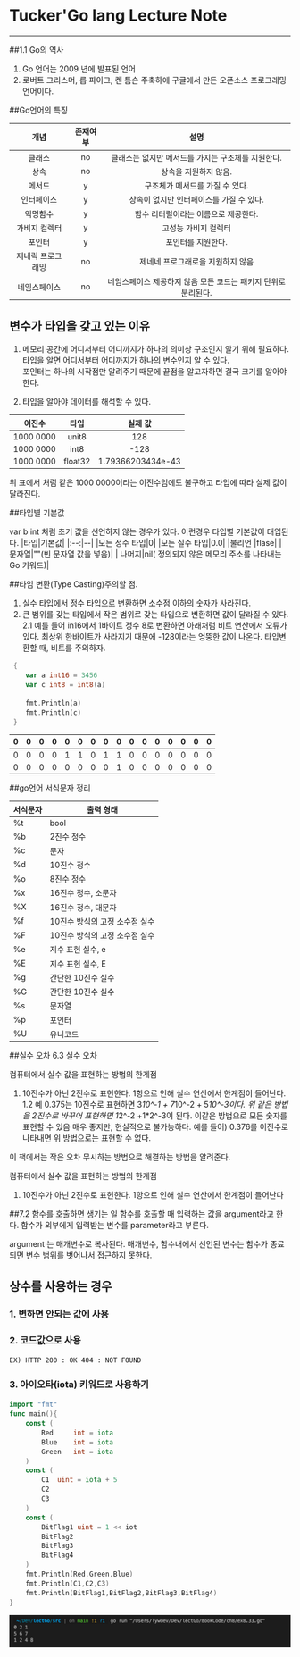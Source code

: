 # Tucker'Go lang Lecture Note
___

##1.1 Go의 역사

1. Go 언어는 2009 년에 발표된 언어
2. 로버트 그리스머, 롭 파이크, 켄 톰슨 주축하에 구글에서 만든 오픈소스 프로그래밍 언어이다.


##Go언어의 특징

|개념   |존재여부|설명|
|:---:|:---:|:---:|
|클래스             | no  | 클래스는 없지만 메서드를 가지는 구조체를 지원한다.    |
|상속             | no  | 상속을 지원하지 않음.    |
|메서드           | y   |   구조체가 메서드를 가질 수 있다.     |
|인터페이스        |  y  |  상속이 없지만 인터페이스를 가질 수 있다.    |
|익명함수          | y   |  함수 리터럴이라는 이름으로 제공한다.    |
|가비지 컬렉터      | y   |고성능 가비지 컬렉터      |
|포인터           | y   | 포인터를 지원한다.|
|제네릭 프로그래밍   |   no|  제네네 프로그래로을 지원하지 않음|
|네임스페이스       |  no |   네임스페이스 제공하지 않음 모든 코드는 패키지 단위로 분리된다.|

## 변수가 타입을 갖고 있는 이유
1. 메모리 공간에 어디서부터 어디까지가 하나의 의미상 구조인지 알기 위해 필요하다. </br>
타입을 알면 어디서부터 어디까지가 하나의 변수인지 알 수 있다.  
포인터는 하나의 시작점만 알려주기 때문에 끝점을 알고자하면 결국 크기를 알아야한다.  

2. 타입을 알아야 데이터를 해석할 수 있다.


| 이진수|타입|실제 값|
|:---:|:---:|:---:|
| 1000 0000|unit8|128|
| 1000 0000|int8|-128|
| 1000 0000|float32|1.79366203434e-43|

위 표에서 처럼 같은 1000 0000이라는 이진수임에도 불구하고 타입에 따라 실제 값이 달라진다.

##타입별 기본값

var b int  처럼 초기 값을 선언하지 않는 경우가 있다.
이런경우 타입별 기본값이 대입된다.
|타입|기본값|
|:--:|--|
|모든 정수 타입|0|
|모든 실수 타입|0.0|
|불리언 |flase|
| 문자열|""(빈 문자열 값을 넣음)|
| 나머지|nil( 정의되지 않은 메모리 주소를 나타내는 Go 키워드)|


##타임 변환(Type Casting)주의할 점.

1. 실수 타입에서 정수 타입으로 변환하면 소수점 이하의 숫자가 사라진다.
2. 큰 범위를 갖는 타입에서 작은 범위르 갖는 타입으로 변환하면 값이 달라질 수 있다.
2.1 예를 들어 in16에서 1바이트 정수 8로 변환하면 아래처럼 비트 연산에서 오류가 있다.
최상위 한바이트가 사라지기 때문에 -128이라는 엉뚱한 값이 나온다.
타입변환할 때, 비트를 주의하자.

```go
 {
	var a int16 = 3456
	var c int8 = int8(a)
	
	fmt.Println(a)
	fmt.Println(c)
 }
```
|0|0|0|0|0|0|0|0|   0|0|0|0|0|0|0|0|
--|--|--|--|--|--|  --|--|--|--|--|--|--|--|--|--|
|0|0|0|0|1|1|0|1|   1|0|0|0|0|0|0|0|
|0|0|0|0|0|0|0|0|   1|0|0|0|0|0|0|0|

##go언어 서식문자 정리

| 서식문자 | 출력 형태                          |
|----------|------------------------------------|
| %t       | bool                               |
| %b       | 2진수 정수                         |
| %c       | 문자                               |  
| %d       | 10진수 정수                        |    
| %o       | 8진수 정수                         |    
| %x       | 16진수 정수, 소문자                |  
| %X       | 16진수 정수, 대문자                |   
| %f       | 10진수 방식의 고정 소수점 실수     |   
| %F       | 10진수 방식의 고정 소수점 실수     |   
| %e       | 지수 표현 실수, e                  |  
| %E       | 지수 표현 실수, E                  |  
| %g       | 간단한 10진수 실수                 |   
| %G       | 간단한 10진수 실수                 |   
| %s       | 문자열                             |
| %p       | 포인터                             |
| %U       | 유니코드                           |    

##실수 오차 
6.3 실수 오차

컴퓨터에서 실수 값을 표현하는 방법의 한계점
1. 10진수가 아닌 2진수로 표현한다.
1항으로 인해 실수 연산에서 한계점이 들어난다.
 1.2 예
	0.375는 10진수로 표현하면 3*10^-1 + 7*10^-2 + 5*10^-3이다. 
	위 같은 방법을 2진수로 바꾸어 표현하면 1*2^-2 +1*2^-3이 된다.
	이같은 방법으로 모든 숫자를 표현할 수 있음 매우 좋지만,
	현실적으로 불가능하다.
	예를 들어)
	0.376를 이진수로 나타내면 위 방법으로는 표현할 수  없다.

이 책에서는 작은 오차 무시하는 방법으로 해결하는 방법을 알려준다.

컴퓨터에서 실수 값을 표현하는 방법의 한계점
1. 10진수가 아닌 2진수로 표현한다.
1항으로 인해 실수 연산에서 한계점이 들어난다

##7.2 함수를 호출하면 생기는 일
함수를 호출할 때 입력하는 값을 argument라고 한다.
함수가 외부에게 입력받는 변수를 parameter라고 부른다. 

argument 는 매개변수로 복사된다.
매개변수, 함수내에서 선언된 변수는 함수가 종료되면 변수 범위를 벗어나서 접근하지 못한다.

## 상수를 사용하는 경우
### 1. 변하면 안되는 값에 사용
### 2. 코드값으로 사용
	EX) HTTP 200 : OK 404 : NOT FOUND
### 3. 아이오타(iota) 키워드로 사용하기 

```go
import "fmt"
func main(){
	const ( 
		Red 	int = iota
		Blue 	int = iota
		Green 	int = iota
	)
	const ( 
		C1 	uint = iota + 5
		C2 	
		C3
	)
	const ( 
		BitFlag1 uint = 1 << iot
		BitFlag2
		BitFlag3
		BitFlag4
	)
	fmt.Println(Red,Green,Blue)
	fmt.Println(C1,C2,C3)
	fmt.Println(BitFlag1,BitFlag2,BitFlag3,BitFlag4)
}
```
<img src = /src/ex8.3.png>